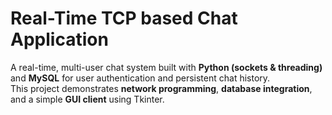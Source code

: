 # Real-Time TCP based Chat Application

A real-time, multi-user chat system built with **Python (sockets & threading)** and **MySQL** for user authentication and persistent chat history.  
This project demonstrates **network programming**, **database integration**, and a simple **GUI client** using Tkinter.
